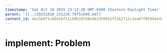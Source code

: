 ```yaml
---
timestamp: 'Sat Oct 18 2025 23:12:20 GMT-0400 (Eastern Daylight Time)'
parent: '[[../20251018_231220.76f5cb9d.md]]'
content_id: dac5b971c0d416f21c89b10748e461d50562f5162712c3aa67f85494e4688786
---
```


# implement: Problem
